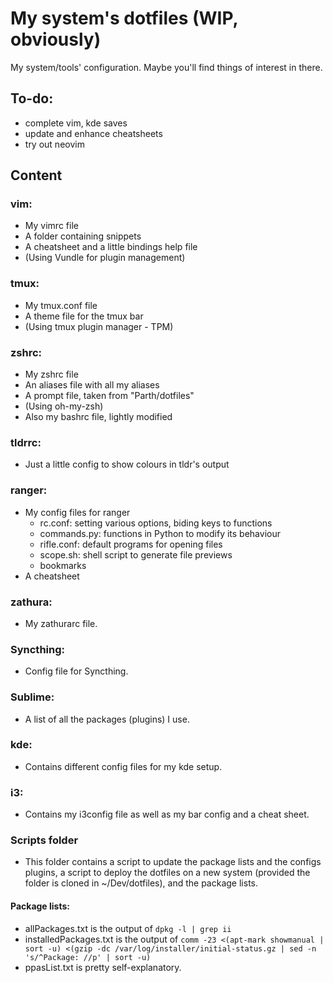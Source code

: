 # My system's dotfiles (WIP, obviously)
My system/tools' configuration. Maybe you'll find things of interest in there.

## To-do:
- complete vim, kde saves
- update and enhance cheatsheets
- try out neovim

## Content

### vim:
- My vimrc file
- A folder containing snippets
- A cheatsheet and a little bindings help file
- (Using Vundle for plugin management)

### tmux:
- My tmux.conf file
- A theme file for the tmux bar
- (Using tmux plugin manager - TPM)

### zshrc:
- My zshrc file
- An aliases file with all my aliases
- A prompt file, taken from "Parth/dotfiles"
- (Using oh-my-zsh)
- Also my bashrc file, lightly modified

### tldrrc:
- Just a little config to show colours in tldr's output

### ranger:
- My config files for ranger
	- rc.conf: setting various options, biding keys to functions
	- commands.py: functions in Python to modify its behaviour
	- rifle.conf: default programs for opening files
	- scope.sh: shell script to generate file previews
	- bookmarks
- A cheatsheet

### zathura:
- My zathurarc file.

### Syncthing:
- Config file for Syncthing.

### Sublime:
- A list of all the packages (plugins) I use.

### kde:
- Contains different config files for my kde setup.

### i3:
- Contains my i3config file as well as my bar config and a cheat sheet.

### Scripts folder
- This folder contains a script to update the package lists and the configs plugins, a script to deploy the dotfiles on a new system (provided the folder is cloned in ~/Dev/dotfiles), and the package lists.

#### Package lists:
- allPackages.txt is the output of `dpkg -l | grep ii`
- installedPackages.txt is the output of `comm -23 <(apt-mark showmanual | sort -u) <(gzip -dc /var/log/installer/initial-status.gz | sed -n 's/^Package: //p' | sort -u)`
- ppasList.txt is pretty self-explanatory.
